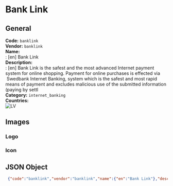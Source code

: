 # Bank Link 
## General 
**Code:** `banklink`  
**Vendor:** `banklink`  
**Name:**  
:	[en] Bank Link  
**Description:**  
: [en] Bank Link is the safest and the most advanced Internet payment system for online shopping. Payment for online purchases is effected via  Swedbank Internet Banking, system which is the safest and most rapid means of payment and excludes malicious use of the submitted information (paying by settl  
**Category:** `internet_banking`  
**Countries:**  
![LV](https://cdnjs.cloudflare.com/ajax/libs/flag-icon-css/3.3.0/flags/4x3/LV.svg#w24)  
 
## Images 
### Logo 
### Icon 
## JSON Object 
```json
 {"code":"banklink","vendor":"banklink","name":{"en":"Bank Link"},"description":{"en":"Bank Link is the safest and the most advanced Internet payment system for online shopping. Payment for online purchases is effected via \u00a0Swedbank Internet Banking, system which is the safest and most rapid means of payment and excludes malicious use of the submitted information (paying by settl"},"countries":["LV"],"category":"internet_banking"}```  
